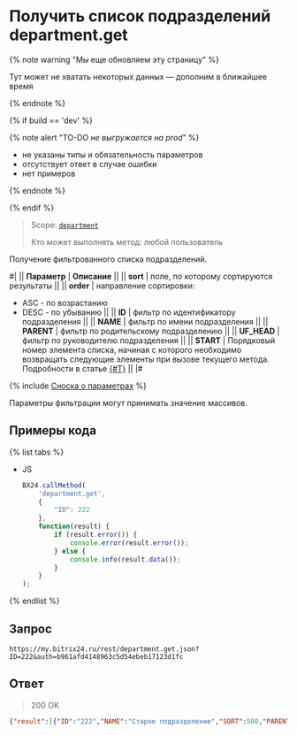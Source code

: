 # Получить список подразделений department.get

{% note warning "Мы еще обновляем эту страницу" %}

Тут может не хватать некоторых данных — дополним в ближайшее время

{% endnote %}

{% if build == 'dev' %}

{% note alert "TO-DO _не выгружается на prod_" %}

- не указаны типы и обязательность параметров
- отсутствует ответ в случае ошибки
- нет примеров
  
{% endnote %}

{% endif %}

> Scope: [`department`](../scopes/permissions.md)
>
> Кто может выполнять метод: любой пользователь

Получение фильтрованного списка подразделений.

#|
|| **Параметр** | **Описание** ||
|| **sort** | поле, по которому сортируются результаты ||
|| **order** | направление сортировки: 
- ASC - по возрастанию
- DESC - по убыванию ||
|| **ID** | фильтр по идентификатору подразделения ||
|| **NAME** | фильтр по имени подразделения ||
|| **PARENT** | фильтр по родительскому подразделению ||
|| **UF_HEAD** | фильтр по руководителю подразделения ||
|| **START** | Порядковый номер элемента списка, начиная с которого необходимо возвращать следующие элементы при вызове текущего метода. Подробности в статье [{#T}](../how-to-call-rest-api/list-methods-pecularities.md) ||
|#

{% include [Сноска о параметрах](../../_includes/required.md) %}

Параметры фильтрации могут принимать значение массивов.

## Примеры кода

{% list tabs %}

- JS

    ```js
    BX24.callMethod(
        'department.get',
        {
            "ID": 222
        },
        function(result) {
            if (result.error()) {
                console.error(result.error());
            } else {
                console.info(result.data());
            }
        }
    );
    ```

{% endlist %}

## Запрос

```
https://my.bitrix24.ru/rest/department.get.json?ID=222&auth=b961afd4148963c5d54ebeb17123d1fc
```

## Ответ

> 200 OK

```json
{"result":[{"ID":"222","NAME":"Старое подразделение","SORT":500,"PARENT":"114","UF_HEAD":"11"}],"total":1}
```